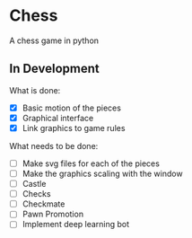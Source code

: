 # Chess
A chess game in python

## In Development
What is done:
- [x] Basic motion of the pieces
- [x] Graphical interface
- [x] Link graphics to game rules

What needs to be done:
- [ ] Make svg files for each of the pieces
- [ ] Make the graphics scaling with the window
- [ ] Castle
- [ ] Checks
- [ ] Checkmate
- [ ] Pawn Promotion
- [ ] Implement deep learning bot
